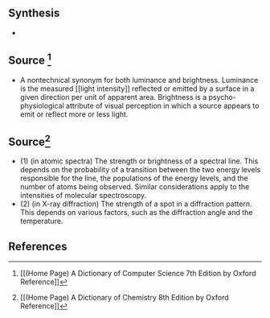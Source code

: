 ## Synthesis
- 
## Source [^1]
- A nontechnical synonym for both luminance and brightness. Luminance is the measured [[light intensity]] reflected or emitted by a surface in a given direction per unit of apparent area. Brightness is a psycho-physiological attribute of visual perception in which a source appears to emit or reflect more or less light.
## Source[^2]
- (1) (in atomic spectra) The strength or brightness of a spectral line. This depends on the probability of a transition between the two energy levels responsible for the line, the populations of the energy levels, and the number of atoms being observed. Similar considerations apply to the intensities of molecular spectroscopy. 
- (2) (in X-ray diffraction) The strength of a spot in a diffraction pattern. This depends on various factors, such as the diffraction angle and the temperature.
## References

[^1]: [[(Home Page) A Dictionary of Computer Science 7th Edition by Oxford Reference]]
[^2]: [[(Home Page) A Dictionary of Chemistry 8th Edition by Oxford Reference]]